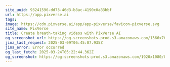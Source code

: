 ```yaml
---
site_uuid: 93241596-dd73-46d3-b8ac-4190c0a83bbf
url: https://app.pixverse.ai
tags: 
image: https://cdn.pixverse.ai/app/app-pixverse/favicon-pixverse.svg
site_name: PixVerse
title: Create breath-taking videos with PixVerse AI
og_screenshot_url: https://og-screenshots-prod.s3.amazonaws.com/1366x768/80/false/272f7a33d73103acd7648d939efb5ff773f0ebe2f1741878cab9ebeb51f83c0b.jpeg
jina_last_request: 2025-03-09T06:45:07.935Z
jina_error: Error occurred
og_last_fetch: 2025-03-24T05:22:44.362Z
og_screenshot: https://og-screenshots-prod.s3.amazonaws.com/1920x1080/80/false/272f7a33d73103acd7648d939efb5ff773f0ebe2f1741878cab9ebeb51f83c0b.jpeg
---
```


